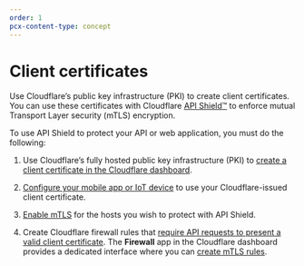 ```yaml
---
order: 1
pcx-content-type: concept
---
```


# Client certificates

Use Cloudflare’s public key infrastructure (PKI) to create client certificates. You can use these certificates with Cloudflare [API Shield™](https://developers.cloudflare.com/firewall/cf-firewall-rules/api-shield) to enforce mutual Transport Layer security (mTLS) encryption.

To use API Shield to protect your API or web application, you must do the following:

1. Use Cloudflare’s fully hosted public key infrastructure (PKI) to [create a client certificate in the Cloudflare dashboard](/client-certificates/create-a-client-certificate).

1. [Configure your mobile app or IoT device](/client-certificates/configure-your-mobile-app-or-iot-device) to use your Cloudflare-issued client certificate.

1. [Enable mTLS](/client-certificates/enable-mtls) for the hosts you wish to protect with API Shield.

1. Create Cloudflare firewall rules that [require API requests to present a valid client certificate](https://developers.cloudflare.com/firewall/recipes/require-valid-client-certificate). The **Firewall** app in the Cloudflare dashboard provides a dedicated interface where you can [create mTLS rules](https://developers.cloudflare.com/firewall/cf-dashboard/create-mtls-rule).
